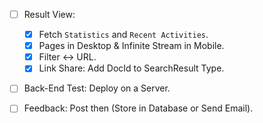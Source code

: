- [ ] Result View:

  - [x] Fetch `Statistics` and `Recent Activities`.
  - [x] Pages in Desktop & Infinite Stream in Mobile.
  - [x] Filter <-> URL.
  - [x] Link Share: Add DocId to SearchResult Type.

- [ ] Back-End Test: Deploy on a Server.
- [ ] Feedback: Post then (Store in Database or Send Email).
